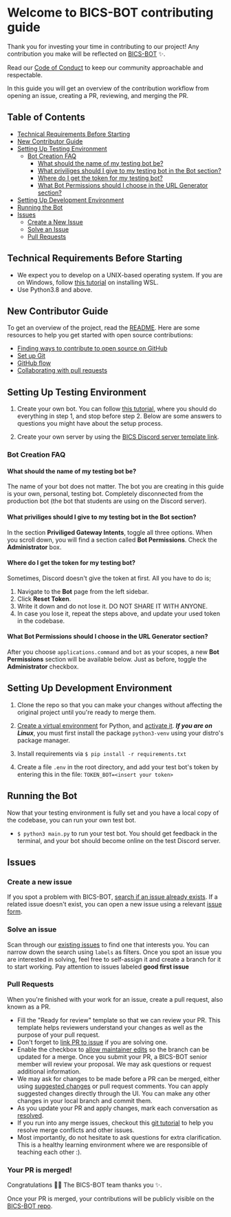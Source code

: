 # Welcome to BICS-BOT contributing guide

Thank you for investing your time in contributing to our project! Any contribution you make will be reflected on [BICS-BOT](https://github.com/Luxembourg-Open-Source-Club/BICS-BOT) :sparkles:.

Read our [Code of Conduct](./CODE_OF_CONDUCT.md) to keep our community approachable and respectable.

In this guide you will get an overview of the contribution workflow from opening an issue, creating a PR, reviewing, and merging the PR.

## Table of Contents
- [Technical Requirements Before Starting](#technical-requirements-before-starting)
- [New Contributor Guide](#new-contributor-guide)
- [Setting Up Testing Environment](#setting-up-testing-environment)
    - [Bot Creation FAQ](#bot-creation-faq)
        - [What should the name of my testing bot be?](#what-should-the-name-of-my-testing-bot-be)
        - [What priviliges should I give to my testing bot in the Bot section?](#what-priviliges-should-i-give-to-my-testing-bot-in-the-bot-section)
        - [Where do I get the token for my testing bot?](#where-do-i-get-the-token-for-my-testing-bot)
        - [What Bot Permissions should I choose in the URL Generator section?](#what-bot-permissions-should-i-choose-in-the-url-generator-section)
- [Setting Up Development Environment](#setting-up-development-environment)
- [Running the Bot](#running-the-bot)
- [Issues](#issues)
    - [Create a New Issue](#create-a-new-issue)
    - [Solve an Issue](#solve-an-issue)
    - [Pull Requests](#pull-requests)

## Technical Requirements Before Starting
- We expect you to develop on a UNIX-based operating system. If you are on Windows, follow [this tutorial](https://learn.microsoft.com/en-us/windows/wsl/install) on installing WSL.
- Use Python3.8 and above.

## New Contributor Guide

To get an overview of the project, read the [README](README.md). Here are some resources to help you get started with open source contributions:
- [Finding ways to contribute to open source on GitHub](https://docs.github.com/en/get-started/exploring-projects-on-github/finding-ways-to-contribute-to-open-source-on-github)
- [Set up Git](https://docs.github.com/en/get-started/quickstart/set-up-git)
- [GitHub flow](https://docs.github.com/en/get-started/quickstart/github-flow)
- [Collaborating with pull requests](https://docs.github.com/en/github/collaborating-with-pull-requests)

## Setting Up Testing Environment
1. Create your own bot. You can follow [this tutorial](https://discord.com/developers/docs/getting-started), where you should do everything in step 1, and stop before step 2. Below are some answers to questions you might have about the setup process.

2. Create your own server by using the [BICS Discord server template link](https://discord.new/ymnNrwxGJHNf).

### Bot Creation FAQ

#### What should the name of my testing bot be?
The name of your bot does not matter. The bot you are creating in this guide is your own, personal, testing bot. Completely disconnected from the production bot (the bot that students are using on the Discord server).

#### What priviliges should I give to my testing bot in the **Bot** section?
In the section **Priviliged Gateway Intents**, toggle all three options. When you scroll down, you will find a section called **Bot Permissions**. Check the **Administrator** box.

#### Where do I get the token for my testing bot?
Sometimes, Discord doesn't give the token at first. All you have to do is;
1. Navigate to the **Bot** page from the left sidebar.
2. Click **Reset Token**.
3. Write it down and do not lose it. DO NOT SHARE IT WITH ANYONE.
4. In case you lose it, repeat the steps above, and update your used token in the codebase.

#### What **Bot Permissions** should I choose in the **URL Generator** section?
After you choose `applications.command` and `bot` as your scopes, a new **Bot Permissions** section will be available below. Just as before, toggle the **Administrator** checkbox.

## Setting Up Development Environment

1. Clone the repo so that you can make your changes without affecting the original project until you're ready to merge them.

2. [Create a virtual environment](https://docs.python.org/3/library/venv.html#creating-virtual-environments) for Python, and [activate it](https://docs.python.org/3/library/venv.html#how-venvs-work). _**If you are on Linux**_, you must first install the package `python3-venv` using your distro's package manager.

3. Install requirements via `$ pip install -r requirements.txt`

4. Create a file `.env` in the root directory, and add your test bot's token by entering this in the file: `TOKEN_BOT=<insert your token>`

## Running the Bot

Now that your testing environment is fully set and you have a local copy of the codebase, you can run your own test bot.

- `$ python3 main.py` to run your test bot. You should get feedback in the terminal, and your bot should become online on the test Discord server.

## Issues

### Create a new issue

If you spot a problem with BICS-BOT, [search if an issue already exists](https://docs.github.com/en/github/searching-for-information-on-github/searching-on-github/searching-issues-and-pull-requests#search-by-the-title-body-or-comments). If a related issue doesn't exist, you can open a new issue using a relevant [issue form](https://github.com/Luxembourg-Open-Source-Club/BICS-BOT/issues/new/choose).

### Solve an issue

Scan through our [existing issues](https://github.com/Luxembourg-Open-Source-Club/BICS-BOT/issues) to find one that interests you. You can narrow down the search using `labels` as filters. Once you spot an issue you are interested in solving, feel free to self-assign it and create a branch for it to start working. Pay attention to issues labeled **good first issue**

### Pull Requests

When you're finished with your work for an issue, create a pull request, also known as a PR.
- Fill the "Ready for review" template so that we can review your PR. This template helps reviewers understand your changes as well as the purpose of your pull request.
- Don't forget to [link PR to issue](https://docs.github.com/en/issues/tracking-your-work-with-issues/linking-a-pull-request-to-an-issue) if you are solving one.
- Enable the checkbox to [allow maintainer edits](https://docs.github.com/en/github/collaborating-with-issues-and-pull-requests/allowing-changes-to-a-pull-request-branch-created-from-a-fork) so the branch can be updated for a merge.
Once you submit your PR, a BICS-BOT senior member will review your proposal. We may ask questions or request additional information.
- We may ask for changes to be made before a PR can be merged, either using [suggested changes](https://docs.github.com/en/github/collaborating-with-issues-and-pull-requests/incorporating-feedback-in-your-pull-request) or pull request comments. You can apply suggested changes directly through the UI. You can make any other changes in your local branch and commit them.
- As you update your PR and apply changes, mark each conversation as [resolved](https://docs.github.com/en/github/collaborating-with-issues-and-pull-requests/commenting-on-a-pull-request#resolving-conversations).
- If you run into any merge issues, checkout this [git tutorial](https://github.com/skills/resolve-merge-conflicts) to help you resolve merge conflicts and other issues.
- Most importantly, do not hesitate to ask questions for extra clarification. This is a healthy learning environment where we are responsible of teaching each other :).

### Your PR is merged!

Congratulations :tada::tada: The BICS-BOT team thanks you :sparkles:.

Once your PR is merged, your contributions will be publicly visible on the [BICS-BOT repo](https://github.com/Luxembourg-Open-Source-Club/BICS-BOT).
